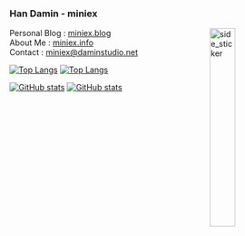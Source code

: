 ### Han Damin - miniex

<img align="right" width="30%" alt="side_sticker" src="https://i.pinimg.com/originals/da/6f/b0/da6fb012ecce2e7ee7797ee864b3206a.gif" />

Personal Blog : [miniex.blog](https://miniex.blog)  
About Me : [miniex.info](https://miniex.info)  
Contact : [miniex@daminstudio.net](mailto:miniex@daminstudio.net)

[![Top Langs](https://github-readme-stats.vercel.app/api/top-langs/?username=miniex&hide_progress=true&title_color=f5a9d0&text_color=ffd1dc&bg_color=3a3a3a&border_color=f5a9d0)](https://github.com/anuraghazra/github-readme-stats#gh-dark-mode-only)
[![Top Langs](https://github-readme-stats.vercel.app/api/top-langs/?username=miniex&hide_progress=true&title_color=f08bb9&text_color=f8b4d9&bg_color=ffffff&border_color=f8b4d9)](https://github.com/anuraghazra/github-readme-stats#gh-light-mode-only)

[![GitHub stats](https://github-readme-stats.vercel.app/api?username=miniex&show_icons=true&title_color=f5a9d0&text_color=ffd1dc&icon_color=f5a9d0&bg_color=3a3a3a&border_color=f5a9d0)](https://github.com/anuraghazra/github-readme-stats#gh-dark-mode-only)
[![GitHub stats](https://github-readme-stats.vercel.app/api?username=miniex&show_icons=true&title_color=f08bb9&text_color=f8b4d9&icon_color=f08bb9&bg_color=ffffff&border_color=f8b4d9)](https://github.com/anuraghazra/github-readme-stats#gh-light-mode-only)

<!--
**miniex/miniex** is a ✨ _special_ ✨ repository because its `README.md` (this file) appears on your GitHub profile.

Here are some ideas to get you started:

- 🔭 I’m currently working on ...
- 🌱 I’m currently learning ...
- 👯 I’m looking to collaborate on ...
- 🤔 I’m looking for help with ...
- 💬 Ask me about ...
- 📫 How to reach me: ...
- 😄 Pronouns: ...
- ⚡ Fun fact: ...
-->

